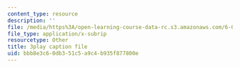 ```yaml
---
content_type: resource
description: ''
file: /media/https%3A/open-learning-course-data-rc.s3.amazonaws.com/6-00-introduction-to-computer-science-and-programming-fall-2008/bbb8e3c60db351c5a9c4b935f877800e_Pij6J0HsYFA.vtt
file_type: application/x-subrip
resourcetype: Other
title: 3play caption file
uid: bbb8e3c6-0db3-51c5-a9c4-b935f877800e
---
```

